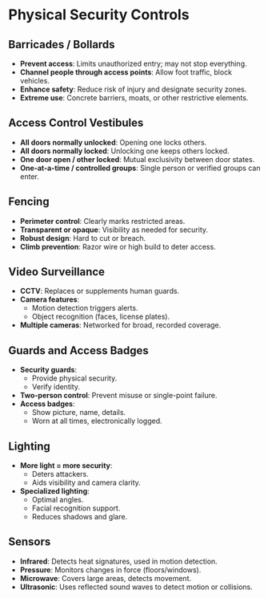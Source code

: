 # Physical Security Controls

## Barricades / Bollards
- **Prevent access**: Limits unauthorized entry; may not stop everything.
- **Channel people through access points**: Allow foot traffic, block vehicles.
- **Enhance safety**: Reduce risk of injury and designate security zones.
- **Extreme use**: Concrete barriers, moats, or other restrictive elements.

## Access Control Vestibules
- **All doors normally unlocked**: Opening one locks others.
- **All doors normally locked**: Unlocking one keeps others locked.
- **One door open / other locked**: Mutual exclusivity between door states.
- **One-at-a-time / controlled groups**: Single person or verified groups can enter.

## Fencing
- **Perimeter control**: Clearly marks restricted areas.
- **Transparent or opaque**: Visibility as needed for security.
- **Robust design**: Hard to cut or breach.
- **Climb prevention**: Razor wire or high build to deter access.

## Video Surveillance
- **CCTV**: Replaces or supplements human guards.
- **Camera features**:
  - Motion detection triggers alerts.
  - Object recognition (faces, license plates).
- **Multiple cameras**: Networked for broad, recorded coverage.

## Guards and Access Badges
- **Security guards**:
  - Provide physical security.
  - Verify identity.
- **Two-person control**: Prevent misuse or single-point failure.
- **Access badges**:
  - Show picture, name, details.
  - Worn at all times, electronically logged.

## Lighting
- **More light = more security**:
  - Deters attackers.
  - Aids visibility and camera clarity.
- **Specialized lighting**:
  - Optimal angles.
  - Facial recognition support.
  - Reduces shadows and glare.

## Sensors
- **Infrared**: Detects heat signatures, used in motion detection.
- **Pressure**: Monitors changes in force (floors/windows).
- **Microwave**: Covers large areas, detects movement.
- **Ultrasonic**: Uses reflected sound waves to detect motion or collisions.
